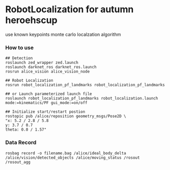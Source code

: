 # RobotLocalization for autumn heroehscup 
use known keypoints monte carlo localzation algorithm

### How to use
```
## Detection 
roslaunch zed_wrapper zed.launch
roslaunch darknet_ros darknet_ros.launch
rosrun alice_vision alice_vision_node

## Robot Localization
rosrun robot_localization_pf_landmarks robot_localization_pf_landmarks

## or Launch parameterized launch file 
roslaunch robot_localization_pf_landmarks robot_localization.launch mode:=kinematics/PF gui_mode:=on/off

## Initialize start/restart postion
rostopic pub /alice/reposition geometry_msgs/Pose2D \
"x: 5.2 / 2.8 / 5.8
y: 3.7 / 0.7
theta: 0.0 / 1.57" 
```

### Data Record
```
rosbag record -o filename.bag /alice/ideal_body_delta /alice/vision/detected_objects /alice/moving_status /rosout /rosout_agg
```